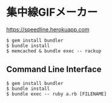 # 集中線GIFメーカー

<https://speedline.herokuapp.com>

```
$ gem install bundler
$ bundle install
$ memcached & bundle exec -- rackup
```


## Command Line Interface

```
$ gem install bundler
$ bundle install
$ bundle exec -- ruby a.rb [FILENAME]
```
